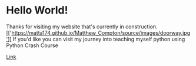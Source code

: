 # Hello World!

Thanks for visiting my website that's currently in construction.
[['https://matta174.github.io/Matthew_Compton/source/images/doorway.jpg']]
If you'd like you can visit my journey into teaching myself python using Python Crash Course

[Link](https://matta174.github.io/python_practice/)